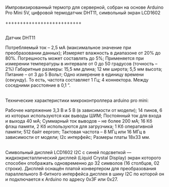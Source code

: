 Импровизированный термотр для серверной, собран на основе Arduino Pro Mini 5V, цифровой термодатчик DHT11, символьный экран LCD1602

++++++++++++++++++++++++++

<br>
Датчик DHT11

Потребляемый ток – 2,5 мА (максимальное значение при преобразовании данных);
Измеряет влажность в диапазоне от 20% до 80%. Погрешность может составлять до 5%;
Применяется при измерении температуры в интервале от 0 до 50 градусов (точность – 2%)
Габаритные размеры: 15,5 мм длина; 12 мм широта; 5,5 мм высота;
Питание – от 3 до 5 Вольт;
Одно измерение в единицу времени (секунду). То есть, частота составляет 1 Гц;
4 коннектора. Между соседними расстояние в 0,1 ”.

<br>
Технические характеристики микроконтроллера arduino pro mini: 

Рабочее напряжение 3,3 В и 5 В (в зависимости от модели); 
14 пинов, 6 из которых используются как выводы ШИМ; 
Постоянный ток для входа и выхода 40 мА; 
Суммарный ток выводов – не более 200 мА; 
16 Кб флэш памяти, 2 Кб используются для загрузчика; 
1 Кб оперативной памяти; 
512 байт eeprom; 
Тактовая частота – 8 МГц или 16 МГц в зависимости от модели; 
I2c интерфейс; 
Размеры платы 18х33 мм. 

<br>
Символьный дисплей LCD1602 I2C с синей подсветкой — жидкокристаллический дисплей (Liquid Crystal Display) экран которого способен отображать одновременно до 32 символов (16 столбцов, 02 строки). Дисплей оснащён платой конвертером для преобразования параллельного 8-битного интерфейса дисплея в шину I2C по которой он и подключается к Arduino по адресу 0x3F или 0x27.
